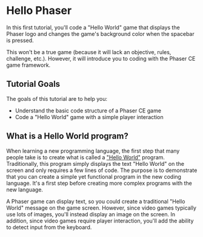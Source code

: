 # Hello Phaser

In this first tutorial, you'll code a "Hello World" game that displays the Phaser logo and changes the game's background color when the spacebar is pressed.

This won't be a true game \(because it will lack an objective, rules, challenge, etc.\). However, it will introduce you to coding with the Phaser CE game framework.

## Tutorial Goals  <a id="tutorial-goals"></a>

The goals of this tutorial are to help you:

* Understand the basic code structure of a Phaser CE game
* Code a "Hello World" game with a simple player interaction

## What is a Hello World program? <a id="what-is-a-hello-world-app"></a>

When learning a new programming language, the first step that many people take is to create what is called a ["Hello World"](https://en.wikipedia.org/wiki/%22Hello,_World!%22_program) program. Traditionally, this program simply displays the text "Hello World" on the screen and only requires a few lines of code. The purpose is to demonstrate that you can create a simple yet functional program in the new coding language. It's a first step before creating more complex programs with the new language.

A Phaser game can display text, so you could create a traditional "Hello World" message on the game screen. However, since video games typically use lots of images, you'll instead display an image on the screen. In addition, since video games require player interaction, you'll add the ability to detect input from the keyboard.

